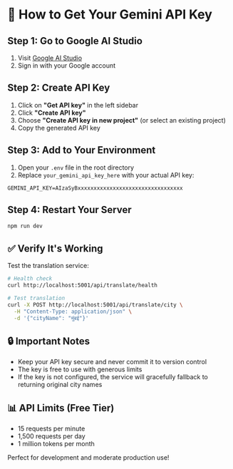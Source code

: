 # 🔑 How to Get Your Gemini API Key

## Step 1: Go to Google AI Studio
1. Visit [Google AI Studio](https://aistudio.google.com/)
2. Sign in with your Google account

## Step 2: Create API Key
1. Click on **"Get API key"** in the left sidebar
2. Click **"Create API key"**
3. Choose **"Create API key in new project"** (or select an existing project)
4. Copy the generated API key

## Step 3: Add to Your Environment
1. Open your `.env` file in the root directory
2. Replace `your_gemini_api_key_here` with your actual API key:
```env
GEMINI_API_KEY=AIzaSyBxxxxxxxxxxxxxxxxxxxxxxxxxxxxxxxxx
```

## Step 4: Restart Your Server
```bash
npm run dev
```

## ✅ Verify It's Working
Test the translation service:
```bash
# Health check
curl http://localhost:5001/api/translate/health

# Test translation
curl -X POST http://localhost:5001/api/translate/city \
  -H "Content-Type: application/json" \
  -d '{"cityName": "मुंबई"}'
```

## 🔒 Important Notes
- Keep your API key secure and never commit it to version control
- The key is free to use with generous limits
- If the key is not configured, the service will gracefully fallback to returning original city names

## 📊 API Limits (Free Tier)
- 15 requests per minute
- 1,500 requests per day
- 1 million tokens per month

Perfect for development and moderate production use!